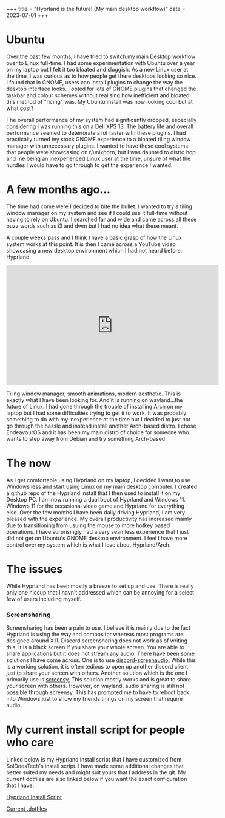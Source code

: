 +++
title = "Hyprland is the future! (My main desktop workflow)"
date = 2023-07-01
+++

# Ubuntu
Over the past few months, I have tried to switch my main Desktop workflow over to Linux full-time. I had some experimentation with Ubuntu over a year on my laptop but I felt it too bloated and sluggish. As a new Linux user at the time, I was curious as to how people get there desktops looking so nice. I found that in GNOME, users can install plugins to change the way the desktop interface looks. I opted for lots of GNOME plugins that changed the taskbar and colour schemes without realising how inefficient and bloated this method of "ricing" was. My Ubuntu install was now looking cool but at what cost? 

The overall performance of my system had significantly dropped, especially considering I was running this on a Dell XPS 13. The battery life and overall performance seemed to deteriorate a lot faster with these plugins. I had practically turned my stock GNOME experience to a bloated tiling window manager with unnecessary plugins. I wanted to have these cool systems that people were showcasing on r/unixporn, but I was daunted to distro hop and me being an inexperienced Linux user at the time, unsure of what the hurdles I would have to go through to get the experience I wanted.

# A few months ago...
The time had come were I decided to bite the bullet. I wanted to try a tiling window manager on my system and see if I could use it full-time without having to rely on Ubuntu. I searched far and wide and came across all these buzz words such as i3 and dwm but I had no idea what these meant.

A couple weeks pass and I think I have a basic grasp of how the Linux system works at this point. It is then I came across a YouTube video showcasing a new desktop environment which I had not heard before. Hyprland.

<iframe width="560" height="315" src="https://www.youtube-nocookie.com/embed/lfUWwZqzHmA" title="YouTube video player" frameborder="0" allow="accelerometer; autoplay; clipboard-write; encrypted-media; gyroscope; picture-in-picture; web-share" allowfullscreen></iframe>

Tiling window manager, smooth animations, modern aesthetic. This is exactly what I have been looking for. And it is running on wayland...the future of Linux. I had gone through the trouble of installing Arch on my laptop but I had some difficulties trying to get it to work. It was probably something to do with my inexperience at the time but I decided to just not go through the hassle and instead install another Arch-based distro. I chose EndeavourOS and it has been my main distro of choice for someone who wants to step away from Debian and try something Arch-based.

# The now
As I get comfortable using Hyprland on my laptop, I decided I want to use Windows less and start using Linux on my main desktop computer. I created a github repo of the Hyprland install that I then used to install it on my Desktop PC. I am now running a dual boot of Hyprland and Windows 11. Windows 11 for the occasional video game and Hyprland for everything else. Over the few months I have been daily driving Hyprland, I am very pleased with the experience. My overall productivity has increased mainly due to transitioning from usuing the mouse to more hotkey based operations. I have surprisingly had a very seamless experience that I just did not get on Ubuntu's GNOME desktop environment. I feel I have more control over my system which is what I love about Hyprland/Arch.

# The issues
While Hyprland has been mostly a breeze to set up and use. There is really only one hiccup that I havn't addressed which can be annoying for a select few of users including myself.

### Screensharing
Screensharing has been a pain to use. I believe it is mainly due to the fact Hyprland is using the wayland compositor whereas most programs are designed around X11. Discord screensharing does not work as of writing this. It is a black screen if you share your whole screen. You are able to share applications but it does not stream any audio. There have been some solutions I have come across. One is to use <a href="https://github.com/maltejur/discord-screenaudio" target="_blank">discord-screenaudio.</a> While this is a working solution, it is often tedious to open up another discord client just to share your screen with others. Another solution which is the one I primarily use is <a href="https://screensy.marijn.it" target="_blank">screensy.</a> This solution mostly works and is great to share your screen with others. However, on wayland, audio sharing is still not possible through screensy. This has prompted me to have to reboot back into Windows just to show my friends things on my screen that require audio.

# My current install script for people who care
Linked below is my Hyprland install script that I have customized from SolDoesTech's install script. I have made some additional changes that better suited my needs and might suit yours that I address in the git. My current dotfiles are also linked below if you want the exact configuration that I have.

<a href="https://github.com/Ay1tsMe/Hyprland" target="_blank">Hyprland Install Script</a>

<a href="https://github.com/Ay1tsMe/dotfiles" target="_blank">Current .dotfiles</a>
